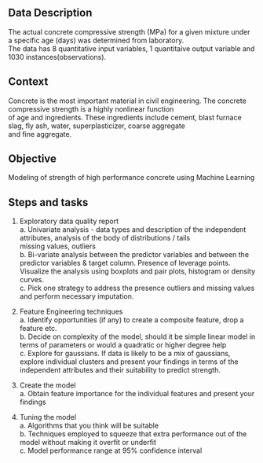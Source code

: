 ## Data Description
The actual concrete compressive strength (MPa) for a given mixture under a specific age (days) was determined from laboratory.  
The data has 8 quantitative input variables, 1 quantitaive output variable and 1030 instances(observations).  

## Context
Concrete is the most important material in civil engineering. The concrete compressive strength is a highly nonlinear function   
of age and ingredients. These ingredients include cement, blast furnace slag, fly ash, water, superplasticizer, coarse aggregate   
and fine aggregate.

## Objective
Modeling of strength of high performance concrete using Machine Learning

## Steps and tasks
1. Exploratory data quality report  
   a. Univariate analysis - data types and description of the independent attributes, analysis of the body of distributions / tails  
        missing values, outliers   
   b. Bi-variate analysis between the predictor variables and between the predictor variables & target column. Presence of leverage points.  
        Visualize the analysis using boxplots and pair plots, histogram or density curves.   
   c. Pick one strategy to address the presence outliers and missing values and perform necessary imputation.    
   
2. Feature Engineering techniques  
   a. Identify opportunities (if any) to create a composite feature, drop a feature etc.  
   b. Decide on complexity of the model, should it be simple linear model in terms of parameters or would a quadratic or higher degree help  
   c. Explore for gaussians. If data is likely to be a mix of gaussians, explore individual clusters and present your findings in terms of the    
        independent attributes and their suitability to predict strength.   
      
3. Create the model  
   a. Obtain feature importance for the individual features and present your findings  
   
4. Tuning the model  
   a. Algorithms that you think will be suitable  
   b. Techniques employed to squeeze that extra performance out of the model without making it overfit or underfit   
   c. Model performance range at 95% confidence interval
      
   
